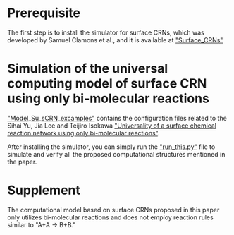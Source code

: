 Prerequisite
============================================================

The first step is to install the simulator for surface CRNs, 
which was developed by Samuel Clamons et al., 
and it is available at ["Surface_CRNs"](https://github.com/sclamons/surface_crns)

Simulation of the universal computing model of surface CRN using only bi-molecular reactions
============================================================

["Model_Su_sCRN_excamples"](https://github.com/SihaiYu/Only_bi-molecular_reactions_sCRN_model/tree/main/Model_Su_sCRN_excamples) contains the configuration files related to the Sihai Yu, Jia Lee and Teijiro Isokawa ["Universality of a surface chemical reaction network using only bi-molecular reactions"](https://www.researchsquare.com/article/rs-3856568/v1).

After installing the simulator, you can simply run the ["run_this.py"](https://github.com/SihaiYu/Only_bi-molecular_reactions_sCRN_model/blob/main/Model_Su_sCRN_excamples/run_this.py) file to simulate and verify all the proposed computational structures mentioned in the paper.

Supplement
============================================================

The computational model based on surface CRNs proposed in this paper only utilizes bi-molecular reactions and does not employ reaction rules similar to "A+A → B+B."











